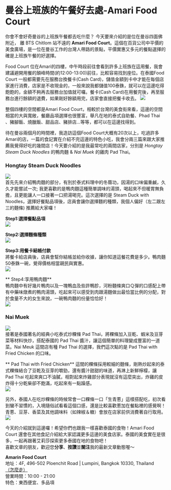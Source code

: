 # 曼谷上班族的午餐好去處-Amari Food Court

你會不會好奇曼谷的上班族午餐都去吃什麼？ 今天要來介紹的是位在曼谷四面佛附近， 離 BTS Chitlom 站不遠的 **Amari Food Court**。這個在百貨公司中平價的美食廣場，是一位在曼谷工作的台灣人帶路的景點，平價實惠又多元的餐點選擇的確是上班族午餐的好選擇。

Food Court 位在Amari的四樓，中午時段前往會看到許多上班族在這用餐，我會建議避開用餐的顛峰時間(約12:00-13:00)前往，比較容易找到座位。在泰國Food Court 一般都需要先在服務台換餐卡(Cash Card)，儲值金額到卡中才能在每個店家進行消費，店家是不收現金的，一般來說我都儲值100泰銖，就可以在這邊吃得飽飽的，金額不夠再去服務台加值就可囉。餐卡(Cash Card)在用餐完後，再至服務台進行餘額的退費，如果剛好餘額用完，店家會直接把餐卡收去。
![](Counter.png)


整個四樓的空間都是Amari Food Court，相較於台灣的美食街來看，這邊的空間相當的大與寬敞，餐廳品項選擇也很豐富，舉凡在地的泰式自助餐、Phad Thai 、豬腳飯、燒臘飯、甜品店、豬排店...等等，都可以在這邊找得到。  

待在曼谷兩個月的時間裡，我造訪這個Food Court大概有20次以上，吃過許多Amari的店，一篇的食記實在介紹不完這邊的特色小吃，我會分兩三篇來跟大家推薦我覺得好吃的幾間店！今天要介紹的是我最常吃的兩間店家，分別是 _Hongtay Steam Duck Noodles_ 的鴨肉麵 & _Nai Muek_ 的雞肉 Pad Thai。

### Hongtay Steam Duck Noodles
![](%E9%B4%A8%E8%82%89%E9%BA%B5%E5%BA%97%E5%AE%B6.png)  
首先先來介紹鴨肉麵的部分，有別於泰式料理中的冬蔭功，因湯的口味偏重鹹，久久才能嘗試一次; 我更喜歡的是鴨肉麵這種簡單調味的湯頭，喝起來不但暖胃無負擔，且更能讓人一口接著一口把湯喝完。這次選擇的是 Steam Duck with Noodles，選擇好餐點品項後，店員會讓你選擇麵的種類，我個人偏好（左二跟左三的麵條) 推薦給大家囉！

 **Step1:選擇餐點品項**  
![](%E9%B4%A8%E8%82%89%E9%BA%B5%E8%8F%9C%E5%96%AE.png)
  
**Step2:選擇麵條種類**  
![](%E9%B4%A8%E8%82%89%E9%BA%B5%E9%BA%B5%E6%A2%9D.png)

**Step3:用餐卡結帳付款**  
將餐卡給店員後，店員會幫你結帳並給你收據，讓你知道這餐花費是多少。鴨肉麵50泰銖一碗，覺得價格相當親民與實惠。  
![](%E7%B5%90%E5%B8%B3%E4%BB%98%E6%AC%BE.png)

** Step4:享用鴨肉麵**  
鴨肉麵中有好幾片鴨肉以及一塊鴨血及些許鴨胗，河粉麵條爽口Ｑ彈的口感配上帶有中藥味燉煮的鴨肉湯頭，吃起來可以感受到肉跟湯麵做出最恰當比例的分配，對於食量不大的女生來說，一碗鴨肉麵的份量恰恰好！  
![](%E9%B4%A8%E8%82%89%E9%BA%B5.png)

### Nai Muek
![](Pad%20Thai%E5%BA%97%E5%AE%B6.png)  
接著是泰國著名的經典小吃泰式炒粿條 Pad Thai，將粿條加入豆乾、蝦米及豆芽菜等材料快炒，搭配泰國的 Pad Thai 醬汁，讓這個簡單的料理變成豐富的一道菜。Nai Meuk 這間店有種 Pad Thai 的選擇，我們這次點的是 Pad Thai with Fried Chicken 的口味。

** Pad Thai with Fried Chicken**
這間的粿條採用較細的麵條，剛熱炒起來的泰式粿條結合了豆乾及豆芽的嚼勁，還有醬汁甜甜的味道，再淋上新鮮檸檬，讓 Pad Thai 吃起來爽口不油膩，相對起來炸雞部分表現就沒有這麼突出，炸雞的皮炸得十分乾柴卻不飽滿，吃起來有一點躁感。  
![](Pad%20Thai%20with%20fried%20chicken.png)


另外，泰國人在吃炒粿條的時候常會一口粿條一口「生青蔥」這樣搭配吃，初次看到蠻不習慣的，入境隨俗試看看這個口感，還是比較喜歡蔥加在餐點裡的感覺啊！青蔥、豆芽、香菜及其他調味料（如辣椒＆糖）會放在店家前供消費著自行取用。  
![](Pad%20Thai%20%E9%85%8D%E6%96%99.png)  

今天的介紹就到這邊囉！希望你們也跟我一樣喜歡泰國的食物！Amari Food Court 還會在其他食記介紹給大家認識更多這邊的美食店家。泰國的美食實在是很多，一起再跟著艾莉莎探索更多泰國在地的食物吧！  
喜歡文章的朋友，歡迎您**分享**、**按讚**並**關注**我的最新文章動態喔～

  
**Amarin Food Court**  
地址：4F, 496-502 Ploenchit Road | Lumpini, Bangkok 10330, Thailand  
[（怎麼走）](https://goo.gl/maps/fp4JSgcKRdk)  
營業時間：10:00 - 21:00  
特色：東西便宜、多品項  


